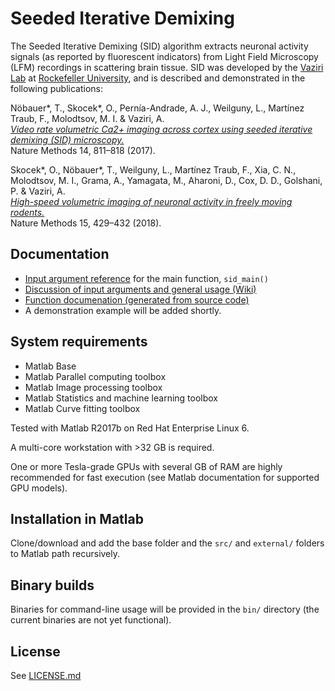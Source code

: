 # Seeded Iterative Demixing
The Seeded Iterative Demixing (SID) algorithm extracts neuronal activity signals (as reported by fluorescent indicators) from Light Field Microscopy (LFM) recordings in scattering brain tissue. SID was developed by the [Vaziri Lab](http://vaziria.com/) at [Rockefeller University](https://www.rockefeller.edu/), and is described and demonstrated in the following publications:

Nöbauer*, T., Skocek*, O., Pernía-Andrade, A. J., Weilguny, L., Martínez Traub, F., Molodtsov, M. I. & Vaziri, A.  
[*Video rate volumetric Ca2+ imaging across cortex using seeded iterative demixing (SID) microscopy.*](https://www.nature.com/articles/nmeth.4341)  
Nature Methods 14, 811–818 (2017).

Skocek*, O., Nöbauer*, T., Weilguny, L., Martínez Traub, F., Xia, C. N., Molodtsov, M. I., Grama, A., Yamagata, M., Aharoni, D., Cox, D. D., Golshani, P. & Vaziri, A.  
[*High-speed volumetric imaging of neuronal activity in freely moving rodents.*](https://www.nature.com/articles/s41592-018-0008-0)  
Nature Methods 15, 429–432 (2018).

## Documentation
- [Input argument reference](https://cdn.rawgit.com/vazirilab/sid/master/docs/published_m_files/sid_config_manage.html) for the main function, `sid_main()`
- [Discussion of input arguments and general usage (Wiki)](https://github.com/vazirilab/sid/wiki/Description-and-usage)
- [Function documenation (generated from source code)](https://github.com/vazirilab/sid/tree/master/docs/published_m_files)
- A demonstration example will be added shortly.

## System requirements
- Matlab Base
- Matlab Parallel computing toolbox
- Matlab Image processing toolbox
- Matlab Statistics and machine learning toolbox
- Matlab Curve fitting toolbox

Tested with Matlab R2017b on Red Hat Enterprise Linux 6.

A multi-core workstation with >32 GB is required.

One or more Tesla-grade GPUs with several GB of RAM are highly recommended for fast execution (see Matlab documentation for supported GPU models).

## Installation in Matlab
Clone/download and add the base folder and the `src/` and `external/` folders to Matlab path recursively.

## Binary builds
Binaries for command-line usage will be provided in the `bin/` directory (the current binaries are not yet functional).

## License
See [LICENSE.md](LICENSE.md)
